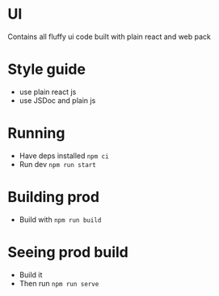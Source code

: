 # UI

Contains all fluffy ui code built with plain react and web pack


# Style guide

- use plain react js 
- use JSDoc and plain js

# Running 

- Have deps installed `npm ci`
- Run dev `npm run start`

# Building prod

- Build with `npm run build`

# Seeing prod build

- Build it
- Then run `npm run serve`